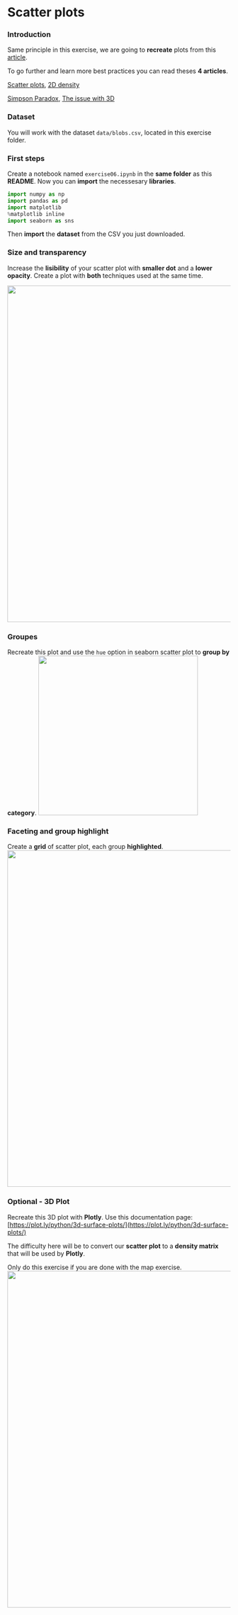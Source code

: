 # Scatter plots
### Introduction

Same principle in this exercise, we are going to **recreate** plots from this [article](https://www.data-to-viz.com/caveat/overplotting.html).

To go further and learn more best practices you can read theses **4 articles**.

[Scatter plots](https://www.data-to-viz.com/graph/scatter.html),
[2D density](https://www.data-to-viz.com/graph/density2d.html)

[Simpson Paradox](https://www.data-to-viz.com/caveat/simpson.html),
[The issue with 3D](https://www.data-to-viz.com/caveat/3d.html)

### Dataset

You will work with the dataset `data/blobs.csv`, located in this exercise folder.

### First steps

Create a notebook named `exercise06.ipynb` in the **same folder** as this **README**.
Now you can **import** the necessesary **libraries**.

```python
import numpy as np
import pandas as pd
import matplotlib
%matplotlib inline
import seaborn as sns
```

Then **import** the **dataset** from the CSV you just downloaded.

### Size and transparency

Increase the **lisibility** of your scatter plot with **smaller dot** and a **lower opacity**.
Create a plot with **both** techniques used at the same time.

<img src="https://i.ibb.co/VVby1Pb/visualize-1255x420.png" width="760">

### Groupes

Recreate this plot and use the `hue` option in seaborn scatter plot to **group by category**.
<img src="https://i.ibb.co/sJ1BZBj/Screen-Shot-2019-10-15-at-20-34-12.png" width="360">

### Faceting and group highlight

Create a **grid** of scatter plot, each group **highlighted**.
<img src="https://i.ibb.co/0Vyr6Nc/Screen-Shot-2019-10-15-at-20-34-17.png" width="760">

### Optional - 3D Plot

Recreate this 3D plot with **Plotly**. Use this documentation page: [https://plot.ly/python/3d-surface-plots/](https://plot.ly/python/3d-surface-plots/)

The difficulty here will be to convert our **scatter plot** to a **density matrix** that will be used by **Plotly**.

Only do this exercise if you are done with the map exercise.
<img src="https://i.ibb.co/2nYn883/Screen-Shot-2019-10-15-at-22-21-50.png" width="760">
